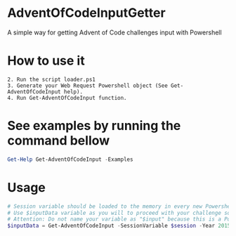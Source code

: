 # AdventOfCodeInputGetter
A simple way for getting Advent of Code challenges input with Powershell

# How to use it
```1. Clone or download this repository.
2. Run the script loader.ps1
3. Generate your Web Request Powershell object (See Get-AdventOfCodeInput help).
4. Run Get-AdventOfCodeInput function.
```

# See examples by running the command bellow
```Powershell
Get-Help Get-AdventOfCodeInput -Examples
```
# Usage
```Powershell
# Session variable should be loaded to the memory in every new Powershell instance.
# Use $inputData variable as you will to proceed with your challenge solution.
# Attention: Do not name your variable as "$input" because this is a Powershell reserved automatic variable.
$inputData = Get-AdventOfCodeInput -SessionVariable $session -Year 2015 -Day 1
```
